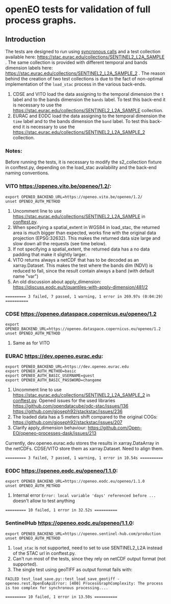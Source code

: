 # openEO tests for validation of full process graphs.

## Introduction

The tests are designed to run using [syncronous calls](https://open-eo.github.io/openeo-python-client/basics.html#download-synchronously) and a test collection available here: https://stac.eurac.edu/collections/SENTINEL2_L2A_SAMPLE . The same collection is provided with different temporal and bands dimension labels here: https://stac.eurac.edu/collections/SENTINEL2_L2A_SAMPLE_2 .
The reason behind the creation of two test collections is due to the fact of non-optimal implementation of the `load_stac` process in the various back-ends.
1. CDSE and VITO load the data assigning to the temporal dimension the `t` label and to the bands dimension the `bands` label. To test this back-end it is necessary to use the https://stac.eurac.edu/collections/SENTINEL2_L2A_SAMPLE collection.
2. EURAC and EODC load the data assigning to the temporal dimension the `time` label and to the bands dimension the `band` label. To test this back-end it is necessary to use the https://stac.eurac.edu/collections/SENTINEL2_L2A_SAMPLE_2 collection.

### Notes:

Before running the tests, it is necessary to modify the s2_collection fixture in conftest.py, depending on the load_stac availability and the back-end naming conventions.


### VITO https://openeo.vito.be/openeo/1.2/:
```
export OPENEO_BACKEND_URL=https://openeo.vito.be/openeo/1.2/
unset OPENEO_AUTH_METHOD
```

1. Uncomment line to use https://stac.eurac.edu/collections/SENTINEL2_L2A_SAMPLE in [conftest.py](https://github.com/Open-EO/openeo-test-suite/blob/main/src/openeo_test_suite/tests/workflows/conftest.py).
2. When specifying a spatial_extent in WGS84 in load_stac, the returned area is much bigger than expected, works fine with the original data projection (EPSG:32632). This makes the returned data size large and slow down all the requests (see time below).
3. If not specifying a spatial_extent, the returned data has a no data padding that make it slightly larger.
3. VITO returns always a netCDF that has to be decoded as an xarray.Dataset. This makes the test where the bands dim (NDVI) is reduced to fail, since the result contain always a band (with default name "var")
4. An old discussion about apply_dimension: https://discuss.eodc.eu/t/quantiles-with-apply-dimension/481/2

`========= 3 failed, 7 passed, 1 warning, 1 error in 269.97s (0:04:29) ==========`

### CDSE https://openeo.dataspace.copernicus.eu/openeo/1.2
```
export OPENEO_BACKEND_URL=https://openeo.dataspace.copernicus.eu/openeo/1.2
unset OPENEO_AUTH_METHOD
```

1. Same as for VITO

### EURAC https://dev.openeo.eurac.edu:
```
export OPENEO_BACKEND_URL=https://dev.openeo.eurac.edu
export OPENEO_AUTH_METHOD=basic
export OPENEO_AUTH_BASIC_USERNAME=guest
export OPENEO_AUTH_BASIC_PASSWORD=changeme
```
1. Uncomment line to use https://stac.eurac.edu/collections/SENTINEL2_L2A_SAMPLE_2 in [conftest.py](https://github.com/Open-EO/openeo-test-suite/blob/main/src/openeo_test_suite/tests/workflows/conftest.py). Opened issues for the used libraries https://github.com/opendatacube/odc-stac/issues/136 https://github.com/gjoseph92/stackstac/issues/236
2. The loaded data has a 5 meters shift compared to the original COGs: https://github.com/gjoseph92/stackstac/issues/207
3. Clarify apply_dimension behaviour: https://github.com/Open-EO/openeo-processes-dask/issues/213

Currently, dev.openeo.eurac.edu stores the results in xarray.DataArray in the netCDFs. CDSE/VITO store them as xarray.Dataset. Need to align them.

`========= 3 failed, 7 passed, 1 warning, 1 error in 10.54s ==========`

### EODC https://openeo.eodc.eu/openeo/1.1.0:
```
export OPENEO_BACKEND_URL=https://openeo.eodc.eu/openeo/1.1.0
unset OPENEO_AUTH_METHOD
```

1. Internal error ` Error: local variable 'days' referenced before ...
` doesn't allow to test anything

`========= 10 failed, 1 error in 32.52s ==========`

### SentinelHub https://openeo.eodc.eu/openeo/1.1.0:
```
export OPENEO_BACKEND_URL=https://openeo.sentinel-hub.com/production
unset OPENEO_AUTH_METHOD
```

1. `load_stac` is not supported, need to set to use SENTINEL2_L2A instead of the STAC url in conftest.py.
2. Can't run most of the tests, since they rely on netCDF output format (not supported).
3. The single test using geoTIFF as output format fails with:
```
FAILED test_load_save.py::test_load_save_geotiff - openeo.rest.OpenEoApiError: [400] ProcessGraphComplexity: The process is too complex for synchronous processing....
```

`========= 10 failed, 1 error in 13.50s ==========`
